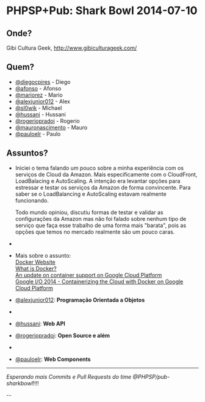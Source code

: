 PHPSP+Pub: Shark Bowl 2014-07-10
================================

Onde?
-----

Gibi Cultura Geek, http://www.gibiculturageek.com/

Quem?
-----

- [@diegocpires] - Diego
- [@afonso] - Afonso
- [@mariorez] - Mario
- [@alexjunior012] - Alex
- [@sl0wik] - Michael
- [@hussani] - Hussani
- [@rogeriopradoj] - Rogerio
- [@mauronascimento] - Mauro
- [@pauloelr] - Paulo

Assuntos?
---------

- [@diegocpires]: **AWS**

    Iniciei o tema falando um pouco sobre a minha experiência com os serviços de Cloud da Amazon. Mais especificamente com o CloudFront, LoadBalacing e AutoScaling. A intenção era levantar opções para estressar e testar os serviços da Amazon de forma convincente. Para saber se o LoadBalancing e AutoScaling estavam realmente funcionando.

    Todo mundo opiniou, discutiu formas de testar e validar as configurações da Amazon mas não foi falado sobre nenhum tipo de serviço que faça esse trabalho de uma forma mais "barata", pois as opções que temos no mercado realmente são um pouco caras.
- [@afonso]: **ORM**
- [@mariorez]: **Docker**<br>
    Mais sobre o assunto:<br>
    [Docker Website](http://www.docker.com/)<br>
    [What is Docker?](http://www.docker.com/whatisdocker/)<br>
    [An update on container support on Google Cloud Platform](http://googlecloudplatform.blogspot.com.br/2014/06/an-update-on-container-support-on-google-cloud-platform.html)<br>
    [Google I/O 2014 - Containerizing the Cloud with Docker on Google Cloud Platform](https://www.youtube.com/watch?v=tsk0pWf4ipw)

- [@alexjunior012]: **Programação Orientada a Objetos**
- [@sl0wik]: **Memcache**
- [@hussani]: **Web API**
- [@rogeriopradoj]: **Open Source e além**
- [@mauronascimento]: **Autoload**
- [@pauloelr]: **Web Components**

---

*Esperando mais Commits e Pull Requests do time @PHPSP/pub-sharkbowl*!!!!



--

[@diegocpires]: https://github.com/diegocpires
[@afonso]: https://github.com/afonso
[@mariorez]: https://github.com/mariorez
[@alexjunior012]: https://github.com/alexjunior012
[@sl0wik]: https://github.com/sl0wik
[@hussani]: https://github.com/hussani
[@rogeriopradoj]: https://github.com/rogeriopradoj
[@mauronascimento]: https://github.com/mauronascimento
[@pauloelr]: https://github.com/pauloelr
